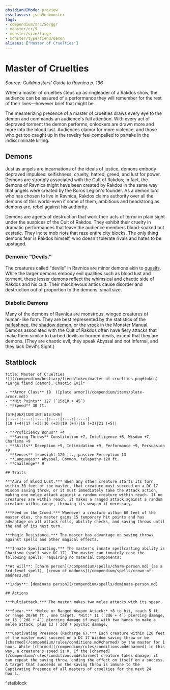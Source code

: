 ```yaml
---
obsidianUIMode: preview
cssclasses: json5e-monster
tags:
- compendium/src/5e/ggr
- monster/cr/9
- monster/size/large
- monster/type/fiend/demon
aliases: ["Master of Cruelties"]
---
```

# Master of Cruelties
*Source: Guildmasters' Guide to Ravnica p. 196*  

When a master of cruelties steps up as ringleader of a Rakdos show, the audience can be assured of a performance they will remember for the rest of their lives—however brief that might be.

The mesmerizing presence of a master of cruelties draws every eye to the demon and commands an audience's full attention. With every act of depraved torment the demon performs, onlookers are drawn more and more into the blood lust. Audiences clamor for more violence, and those who get too caught up in the revelry feel compelled to partake in the indiscriminate killing.

## Demons

Just as angels are incarnations of the ideals of justice, demons embody depraved impulses: selfishness, cruelty, hatred, greed, and lust for power. Demons are strongly associated with the Cult of Rakdos; in fact, the demons of Ravnica might have been created by Rakdos in the same way that angels were created by the Boros Legion's founder. As a demon lord who has chosen to live in Ravnica, Rakdos claims authority over all the demons of this world-even if some of them, ambitious and headstrong as demons are, rebel against his authority.

Demons are agents of destruction that work their acts of terror in plain sight under the auspices of the Cult of Rakdos. They exhibit their cruelty in dramatic performances that leave the audience members blood-soaked but ecstatic. They incite mob riots that raze entire city blocks. The only thing demons fear is Rakdos himself, who doesn't tolerate rivals and hates to be upstaged.

### Demonic "Devils."

The creatures called "devils" in Ravnica are minor demons akin to [quasits](/compendium/bestiary/fiend/quasit.md). While the larger demons embody evil qualities such as blood lust and torment, these lesser demons reflect the whimsical and chaotic side of Rakdos and his cult. Their mischievous antics cause disorder and destruction out of proportion to the demons' small size.

### Diabolic Demons

Many of the demons of Ravnica are monstrous, winged creatures of human-like form. They are best represented by the statistics of the [nalfeshnee](/compendium/bestiary/fiend/nalfeshnee.md), the [shadow demon](/compendium/bestiary/fiend/shadow-demon.md), or the [vrock](/compendium/bestiary/fiend/vrock.md) in the Monster Manual. Demons associated with the Cult of Rakdos often have fiery attacks that make them similar to barbed devils or horned devils, except that they are demons. (They are chaotic evil, they speak Abyssal and not Infernal, and they lack Devil's Sight.)

## Statblock

```ad-statblock
title: Master of Cruelties
![](/compendium/bestiary/fiend/token/master-of-cruelties.png#token)
*Large fiend (demon), Chaotic Evil*

- **Armor Class** 18  ([plate armor](/compendium/items/plate-armor.md))
- **Hit Points** 127 (`15d10 + 45`)
- **Speed** 30 ft.

|STR|DEX|CON|INT|WIS|CHA|
|:---:|:---:|:---:|:---:|:---:|:---:|
|18 (+4)|17 (+3)|16 (+3)|19 (+4)|16 (+3)|21 (+5)|

- **Proficiency Bonus** +4
- **Saving Throws** Constitution +7, Intelligence +8, Wisdom +7, Charisma +9
- **Skills** Deception +9, Intimidation +9, Performance +9, Persuasion +9
- **Senses** truesight 120 ft., passive Perception 13
- **Languages** Abyssal, Common, telepathy 120 ft.
- **Challenge** 9

## Traits

***Aura of Blood Lust.*** When any other creature starts its turn within 30 feet of the master, that creature must succeed on a DC 17 Wisdom saving throw, or it must immediately take the Attack action, making one melee attack against a random creature within reach. If no creatures are within reach, it makes a ranged attack against a random creature within range, throwing its weapon if necessary.

***Feed on the Crowd.*** Whenever a creature within 60 feet of the master dies, the master gains 15 temporary hit points and has advantage on all attack rolls, ability checks, and saving throws until the end of its next turn.

***Magic Resistance.*** The master has advantage on saving throws against spells and other magical effects.

***Innate Spellcasting.*** The master's innate spellcasting ability is Charisma (spell save DC 17). The master can innately cast the following spells, requiring no material components:

**At will**: [charm person](/compendium/spells/charm-person.md) (as a 3rd-level spell), [crown of madness](/compendium/spells/crown-of-madness.md)

**1/day**: [dominate person](/compendium/spells/dominate-person.md)

## Actions

***Multiattack.*** The master makes two melee attacks with its spear.

***Spear.*** *Melee or Ranged Weapon Attack:* +8 to hit, reach 5 ft. or range 20/60 ft., one target. *Hit:* 11 (`2d6 + 4`) piercing damage, or 13 (`2d8 + 4`) piercing damage if used with two hands to make a melee attack, plus 13 (`3d8`) psychic damage.

***Captivating Presence (Recharge 6).*** Each creature within 120 feet of the master must succeed on a DC 17 Wisdom saving throw or be [charmed](/compendium/rules/conditions.md#charmed) by the master for 1 hour. While [charmed](/compendium/rules/conditions.md#charmed) in this way, a creature's speed is 0. If the [charmed](/compendium/rules/conditions.md#charmed) creature takes damage, it can repeat the saving throw, ending the effect on itself on a success. A target that succeeds on the saving throw is immune to the Captivating Presence of all masters of cruelties for the next 24 hours.
```
^statblock